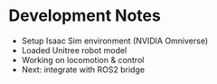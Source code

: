 # Development Notes
- Setup Isaac Sim environment (NVIDIA Omniverse)
- Loaded Unitree robot model
- Working on locomotion & control
- Next: integrate with ROS2 bridge

